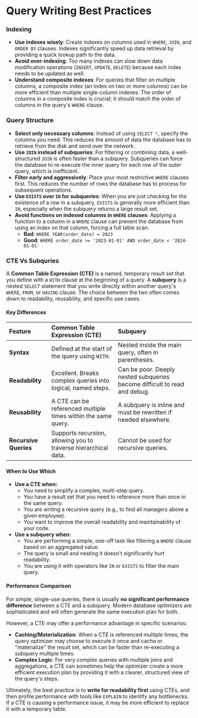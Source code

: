 # Query Writing Best Practices

### Indexing
* **Use indexes wisely**: Create indexes on columns used in `WHERE`, `JOIN`, and `ORDER BY` clauses. Indexes significantly speed up data retrieval by providing a quick lookup path to the data.
* **Avoid over-indexing**: Too many indexes can slow down data modification operations (`INSERT`, `UPDATE`, `DELETE`) because each index needs to be updated as well.
* **Understand composite indexes**: For queries that filter on multiple columns, a composite index (an index on two or more columns) can be more efficient than multiple single-column indexes. The order of columns in a composite index is crucial; it should match the order of columns in the query's `WHERE` clause.

### Query Structure
* **Select only necessary columns**: Instead of using `SELECT *`, specify the columns you need. This reduces the amount of data the database has to retrieve from the disk and send over the network.
* **Use `JOIN` instead of subqueries**: For filtering or combining data, a well-structured `JOIN` is often faster than a subquery. Subqueries can force the database to re-execute the inner query for each row of the outer query, which is inefficient.
* **Filter early and aggressively**: Place your most restrictive `WHERE` clauses first. This reduces the number of rows the database has to process for subsequent operations.
* **Use `EXISTS` over `IN` for subqueries**: When you are just checking for the existence of a row in a subquery, `EXISTS` is generally more efficient than `IN`, especially when the subquery returns a large result set.
* **Avoid functions on indexed columns in `WHERE` clauses**: Applying a function to a column in a `WHERE` clause can prevent the database from using an index on that column, forcing a full table scan.
    * **Bad**: `WHERE YEAR(order_date) = 2023`
    * **Good**: `WHERE order_date >= '2023-01-01' AND order_date < '2024-01-01'`

### CTE Vs Subquries

A **Common Table Expression (CTE)** is a named, temporary result set that you define with a `WITH` clause at the beginning of a query. A **subquery** is a nested `SELECT` statement that you write directly within another query's `WHERE`, `FROM`, or `HAVING` clause. 
The choice between the two often comes down to readability, reusability, and specific use cases.

#### Key Differences

| Feature | Common Table Expression (CTE) | Subquery |
| :--- | :--- | :--- |
| **Syntax** | Defined at the start of the query using `WITH`. | Nested inside the main query, often in parentheses. |
| **Readability** | Excellent. Breaks complex queries into logical, named steps. | Can be poor. Deeply nested subqueries become difficult to read and debug. |
| **Reusability** | A CTE can be referenced multiple times within the same query. | A subquery is inline and must be rewritten if needed elsewhere. |
| **Recursive Queries** | Supports recursion, allowing you to traverse hierarchical data. | Cannot be used for recursive queries. |

#### When to Use Which

* **Use a CTE when:**
    * You need to simplify a complex, multi-step query.
    * You have a result set that you need to reference more than once in the same query.
    * You are writing a recursive query (e.g., to find all managers above a given employee).
    * You want to improve the overall readability and maintainability of your code.
* **Use a subquery when:**
    * You are performing a simple, one-off task like filtering a `WHERE` clause based on an aggregated value.
    * The query is small and nesting it doesn't significantly hurt readability.
    * You are using it with operators like `IN` or `EXISTS` to filter the main query.

#### Performance Comparison

For simple, single-use queries, there is usually **no significant performance difference** between a CTE and a subquery. Modern database optimizers are sophisticated and will often generate the same execution plan for both. 

However, a CTE may offer a performance advantage in specific scenarios:

* **Caching/Materialization**: When a CTE is referenced multiple times, the query optimizer may choose to execute it once and cache or "materialize" the result set, which can be faster than re-executing a subquery multiple times.
* **Complex Logic**: For very complex queries with multiple joins and aggregations, a CTE can sometimes help the optimizer create a more efficient execution plan by providing it with a clearer, structured view of the query's steps.

Ultimately, the best practice is to **write for readability first** using CTEs, and then profile performance with tools like `EXPLAIN` to identify any bottlenecks. If a CTE is causing a performance issue, it may be more efficient to replace it with a temporary table.
